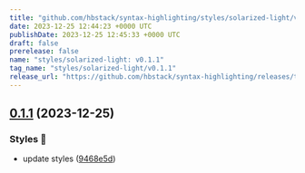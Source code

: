 ```yaml
---
title: "github.com/hbstack/syntax-highlighting/styles/solarized-light/v0.1.1"
date: 2023-12-25 12:44:23 +0000 UTC
publishDate: 2023-12-25 12:45:33 +0000 UTC
draft: false
prerelease: false
name: "styles/solarized-light: v0.1.1"
tag_name: "styles/solarized-light/v0.1.1"
release_url: "https://github.com/hbstack/syntax-highlighting/releases/tag/styles/solarized-light/v0.1.1"
---
```


## [0.1.1](https://github.com/hbstack/syntax-highlighting/compare/styles/solarized-light/v0.1.0...styles/solarized-light/v0.1.1) (2023-12-25)


### Styles 🎨

* update styles ([9468e5d](https://github.com/hbstack/syntax-highlighting/commit/9468e5d054f6c1775a1966bcf308506cebd2f804))
